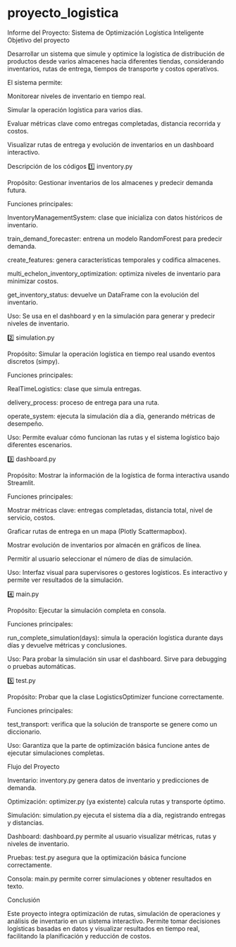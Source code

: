 # proyecto_logistica
Informe del Proyecto: Sistema de Optimización Logística Inteligente
Objetivo del proyecto

Desarrollar un sistema que simule y optimice la logística de distribución de productos desde varios almacenes hacia diferentes tiendas, considerando inventarios, rutas de entrega, tiempos de transporte y costos operativos.

El sistema permite:

Monitorear niveles de inventario en tiempo real.

Simular la operación logística para varios días.

Evaluar métricas clave como entregas completadas, distancia recorrida y costos.

Visualizar rutas de entrega y evolución de inventarios en un dashboard interactivo.

Descripción de los códigos
1️⃣ inventory.py

Propósito: Gestionar inventarios de los almacenes y predecir demanda futura.

Funciones principales:

InventoryManagementSystem: clase que inicializa con datos históricos de inventario.

train_demand_forecaster: entrena un modelo RandomForest para predecir demanda.

create_features: genera características temporales y codifica almacenes.

multi_echelon_inventory_optimization: optimiza niveles de inventario para minimizar costos.

get_inventory_status: devuelve un DataFrame con la evolución del inventario.

Uso: Se usa en el dashboard y en la simulación para generar y predecir niveles de inventario.

2️⃣ simulation.py

Propósito: Simular la operación logística en tiempo real usando eventos discretos (simpy).

Funciones principales:

RealTimeLogistics: clase que simula entregas.

delivery_process: proceso de entrega para una ruta.

operate_system: ejecuta la simulación día a día, generando métricas de desempeño.

Uso: Permite evaluar cómo funcionan las rutas y el sistema logístico bajo diferentes escenarios.

3️⃣ dashboard.py

Propósito: Mostrar la información de la logística de forma interactiva usando Streamlit.

Funciones principales:

Mostrar métricas clave: entregas completadas, distancia total, nivel de servicio, costos.

Graficar rutas de entrega en un mapa (Plotly Scattermapbox).

Mostrar evolución de inventarios por almacén en gráficos de línea.

Permitir al usuario seleccionar el número de días de simulación.

Uso: Interfaz visual para supervisores o gestores logísticos. Es interactivo y permite ver resultados de la simulación.

4️⃣ main.py

Propósito: Ejecutar la simulación completa en consola.

Funciones principales:

run_complete_simulation(days): simula la operación logística durante days días y devuelve métricas y conclusiones.

Uso: Para probar la simulación sin usar el dashboard. Sirve para debugging o pruebas automáticas.

5️⃣ test.py

Propósito: Probar que la clase LogisticsOptimizer funcione correctamente.

Funciones principales:

test_transport: verifica que la solución de transporte se genere como un diccionario.

Uso: Garantiza que la parte de optimización básica funcione antes de ejecutar simulaciones completas.

Flujo del Proyecto

Inventario: inventory.py genera datos de inventario y predicciones de demanda.

Optimización: optimizer.py (ya existente) calcula rutas y transporte óptimo.

Simulación: simulation.py ejecuta el sistema día a día, registrando entregas y distancias.

Dashboard: dashboard.py permite al usuario visualizar métricas, rutas y niveles de inventario.

Pruebas: test.py asegura que la optimización básica funcione correctamente.

Consola: main.py permite correr simulaciones y obtener resultados en texto.

Conclusión

Este proyecto integra optimización de rutas, simulación de operaciones y análisis de inventario en un sistema interactivo. Permite tomar decisiones logísticas basadas en datos y visualizar resultados en tiempo real, facilitando la planificación y reducción de costos.
